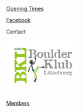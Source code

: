 <a href="{{ site.baseurl }}/opening_times"> Opening Times </a>

<a href="https://www.facebook.com/Boulder-Klub-Letzebuerg-363883139664/"> Facebook </a>

Contact

<!-- ![BKL-logo](./assets/BKL_main_logo.jpg ) -->
<img src="./assets/BKL_main_logo.jpg" alt="BKL-logo" style="width:192px;height:x144px;"/>

<a href="{{ site.baseurl }}/members">Members</a>

<!-- <img src="./assets/dyno.mp4" alt="dyno"/>
<img src="./assets/dyno.mp4" alt="dyno" width="480" height="271" frameBorder="0" allowFullScreen/>
<iframe src="./assets/dyno.mp4" alt="dyno" width="480" height="271" frameBorder="0" allowFullScreen></iframe> -->